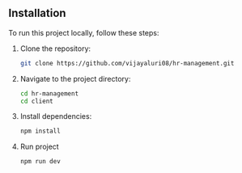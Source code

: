 
## Installation

To run this project locally, follow these steps:

1. Clone the repository:

   ```bash
   git clone https://github.com/vijayaluri08/hr-management.git

2. Navigate to the project directory:
   
   ```bash
   cd hr-management
   cd client

3. Install dependencies:
   
   ```bash
   npm install

4. Run project
    
    ```bash 
    npm run dev
